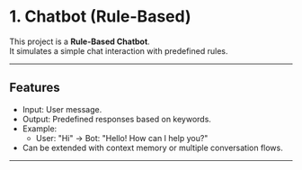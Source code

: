 # 1. Chatbot (Rule-Based)

This project is a **Rule-Based Chatbot**.  
It simulates a simple chat interaction with predefined rules.  

---

## Features

- Input: User message.  
- Output: Predefined responses based on keywords.  
- Example:  
  - User: "Hi" → Bot: "Hello! How can I help you?"  
- Can be extended with context memory or multiple conversation flows.  

---